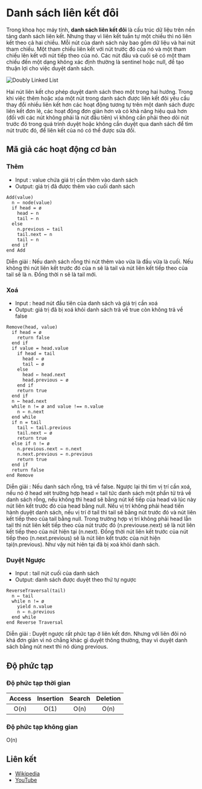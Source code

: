 # Danh sách liên kết đôi

Trong khoa học máy tính, **danh sách liên kết đôi** là cấu trúc dữ liệu trên nền tảng danh sách liên kết. Nhưng thay vì liên kết tuần tự một chiều thì nó liên kết theo cả hai chiều. Mỗi nút của danh sách này bao gồm dữ liệu và hai nút tham chiếu. Một tham chiếu liên kết với nút trước đó của nó và một tham chiếu lên kết với nút tiếp theo của nó. Các nút đầu và cuối sẽ có một tham chiếu đến một dạng không xác định thường là sentinel hoặc null, để tạo thuận lợi cho việc duyệt danh sách.  

![Doubly Linked List](https://upload.wikimedia.org/wikipedia/commons/5/5e/Doubly-linked-list.svg)

Hai nút liên kết cho phép duyệt danh sách theo một trong hai hướng. Trong khi việc thêm hoặc xóa một nút trong danh sách được liên kết đôi yêu cầu thay đổi nhiều liên kết hơn các hoạt động tương tự trên một danh sách được liên kết đơn lẻ, các hoạt động đơn giản hơn và có khả năng hiệu quả hơn (đối với các nút không phải là nút đầu tiên) vì không cần phải theo dõi nút trước đó trong quá trình duyệt hoặc không cần duyệt qua danh sách để tìm nút trước đó, để liên kết của nó có thể được sửa đổi. 

## Mã giả các hoạt động cơ bản

### Thêm
* Input : value chứa giá trị cần thêm vào danh sách
* Output: giá trị đã được thêm vào cuối danh sách

```text
Add(value)
  n ← node(value)
  if head = ø
    head ← n
    tail ← n
  else
    n.previous ← tail
    tail.next ← n
    tail ← n
  end if
end Add
```

Diễn giải : Nếu danh sách rỗng thì nút thêm vào vừa là đầu vừa là cuối. Nếu không thì nút liên kết trước đó của n sẽ là tail và nút liên kết tiếp theo của tail sẽ là n. Đồng thời n sẽ là tail mới.

### Xoá
* Input : head nút đầu tiên của danh sách và giá trị cần xoá
* Output: giá trị đã bị xoá khỏi danh sách trả về true còn không trả về false

```text
Remove(head, value)
  if head = ø
    return false
  end if
  if value = head.value
    if head = tail
      head ← ø
      tail ← ø
    else
      head ← head.next
      head.previous ← ø
    end if
    return true
  end if
  n ← head.next
  while n != ø and value !== n.value
    n ← n.next
  end while
  if n = tail
    tail ← tail.previous
    tail.next ← ø
    return true
  else if n != ø
    n.previous.next ← n.next
    n.next.previous ← n.previous
    return true
  end if
  return false
end Remove
```

Diễn giải : Nếu danh sách rỗng, trả về false. Ngược lại thì tìm vị trí cần xoá, nếu nó ở head xét trường hợp head = tail tức danh sách một phần tử trả về danh sách rỗng, nếu không thì head sẽ bằng nút kế tiếp của head và lúc này nút liên kết trước đó của head bằng null. Nếu vị trí không phải head tiến hành duyệt danh sách, nếu vị trí ở tail thì tail sẽ bằng nút trước đó và nút liên kết tiếp theo của tail bằng null.
Trong trường hợp vị trí không phải head lẫn tail thì nút liên kết tiếp theo của nút trước đó (n.previouse.next) sẽ là nút liên kết tiếp theo của nút hiện tại (n.next). Đồng thời nút liên kết trước của nút tiếp theo (n.next.previous) sẽ là nút liên kết trước của nút hiện tại(n.previous). Như vậy nút hiên tại đã bị xoá khỏi danh sách.

### Duyệt Ngược
* Input : tail nút cuối của danh sách
* Output: danh sách được duyệt theo thứ tự ngược

```text
ReverseTraversal(tail)
  n ← tail
  while n != ø
    yield n.value
    n ← n.previous
  end while
end Reverse Traversal
```

Diễn giải : Duyệt ngược rất phức tạp ở liên kết đơn. Nhưng với liên đôi nó khá đơn giản vì nó chẳng khác gì duyệt thông thường, thay vì duyệt danh sách bằng nút next thì nó dùng previous.

## Độ phức tạp

### Độ phức tạp thời gian

| Access    | Insertion | Search | Deletion  |
| :-------: | :-------: | :-------: | :-------: |
| O(n)      | O(1)      | O(n)      | O(n)      |

### Độ phức tạp không gian

O(n)


## Liên kết
- [Wikipedia](https://en.wikipedia.org/wiki/Doubly_linked_list)
- [YouTube](https://www.youtube.com/watch?v=JdQeNxWCguQ&t=7s&index=72&list=PLLXdhg_r2hKA7DPDsunoDZ-Z769jWn4R8)